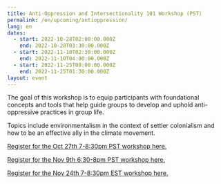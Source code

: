 ```yaml
---
title: Anti-Oppression and Intersectionality 101 Workshop (PST)
permalink: /en/upcoming/antioppression/
lang: en
dates:
  - start: 2022-10-28T02:00:00.000Z
    end: 2022-10-28T03:30:00.000Z
  - start: 2022-11-10T02:30:00.000Z
    end: 2022-11-10T04:00:00.000Z
  - start: 2022-11-25T00:00:00.000Z
    end: 2022-11-25T01:30:00.000Z
layout: event
---
```

The goal of this workshop is to equip participants with foundational concepts and tools that help guide groups to develop and uphold anti-oppressive practices in group life.

Topics include environmentalism in the context of settler colonialism and how to be an effective ally in the climate movement.

[R﻿egister for the Oct 27th 7-8:30pm PST workshop here.](https://us02web.zoom.us/meeting/register/tZUlfuuspj0rHtVKhe3vO8WyW9hY-Vgqi-mj)

[R﻿egister for the Nov 9th 6:30-8pm PST workshop here.](https://us02web.zoom.us/meeting/register/tZ0qdOyoqzkiGtL72C7BG4_BSMeaENpEokr_)

[R﻿egister for the Nov 24th 7-8:30pm EST workshop here.](https://us02web.zoom.us/meeting/register/tZcrc--rqTwuHtRfNMDRAFT_d9lWZ_bIaUhL)